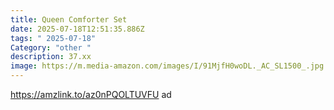 ```yaml
---
title: Queen Comforter Set
date: 2025-07-18T12:51:35.886Z
tags: " 2025-07-18"
Category: "other "
description: 37.xx
image: https://m.media-amazon.com/images/I/91MjfH0woDL._AC_SL1500_.jpg
---
```

https://amzlink.to/az0nPQOLTUVFU ad